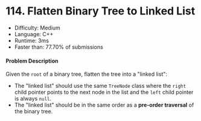 # 114. Flatten Binary Tree to Linked List
- Difficulty: Medium
- Language: C++
- Runtime: 3ms
- Faster than: 77.70% of submissions

#### Problem Description
Given the `root` of a binary tree, flatten the tree into a "linked list":
* The "linked list" should use the same `TreeNode` class where the `right` child pointer points to the next node in the list and the `left` child pointer is always `null`.
* The "linked list" should be in the same order as a **pre-order traversal** of the binary tree.